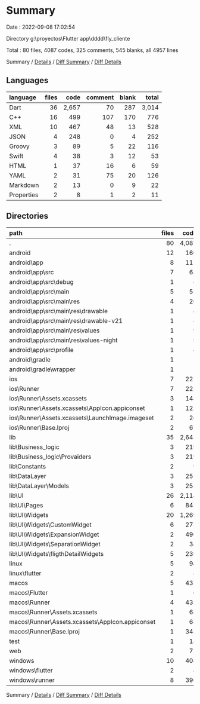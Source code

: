# Summary

Date : 2022-09-08 17:02:54

Directory g:\\proyectos\\Flutter app\\dddd\\fly_cliente

Total : 80 files,  4087 codes, 325 comments, 545 blanks, all 4957 lines

Summary / [Details](details.md) / [Diff Summary](diff.md) / [Diff Details](diff-details.md)

## Languages
| language | files | code | comment | blank | total |
| :--- | ---: | ---: | ---: | ---: | ---: |
| Dart | 36 | 2,657 | 70 | 287 | 3,014 |
| C++ | 16 | 499 | 107 | 170 | 776 |
| XML | 10 | 467 | 48 | 13 | 528 |
| JSON | 4 | 248 | 0 | 4 | 252 |
| Groovy | 3 | 89 | 5 | 22 | 116 |
| Swift | 4 | 38 | 3 | 12 | 53 |
| HTML | 1 | 37 | 16 | 6 | 59 |
| YAML | 2 | 31 | 75 | 20 | 126 |
| Markdown | 2 | 13 | 0 | 9 | 22 |
| Properties | 2 | 8 | 1 | 2 | 11 |

## Directories
| path | files | code | comment | blank | total |
| :--- | ---: | ---: | ---: | ---: | ---: |
| . | 80 | 4,087 | 325 | 545 | 4,957 |
| android | 12 | 160 | 52 | 34 | 246 |
| android\\app | 8 | 117 | 51 | 23 | 191 |
| android\\app\\src | 7 | 63 | 46 | 10 | 119 |
| android\\app\\src\\debug | 1 | 4 | 4 | 1 | 9 |
| android\\app\\src\\main | 5 | 55 | 38 | 8 | 101 |
| android\\app\\src\\main\\res | 4 | 26 | 32 | 6 | 64 |
| android\\app\\src\\main\\res\\drawable | 1 | 4 | 7 | 2 | 13 |
| android\\app\\src\\main\\res\\drawable-v21 | 1 | 4 | 7 | 2 | 13 |
| android\\app\\src\\main\\res\\values | 1 | 9 | 9 | 1 | 19 |
| android\\app\\src\\main\\res\\values-night | 1 | 9 | 9 | 1 | 19 |
| android\\app\\src\\profile | 1 | 4 | 4 | 1 | 9 |
| android\\gradle | 1 | 5 | 1 | 1 | 7 |
| android\\gradle\\wrapper | 1 | 5 | 1 | 1 | 7 |
| ios | 7 | 222 | 2 | 9 | 233 |
| ios\\Runner | 7 | 222 | 2 | 9 | 233 |
| ios\\Runner\\Assets.xcassets | 3 | 148 | 0 | 4 | 152 |
| ios\\Runner\\Assets.xcassets\\AppIcon.appiconset | 1 | 122 | 0 | 1 | 123 |
| ios\\Runner\\Assets.xcassets\\LaunchImage.imageset | 2 | 26 | 0 | 3 | 29 |
| ios\\Runner\\Base.lproj | 2 | 61 | 2 | 2 | 65 |
| lib | 35 | 2,643 | 60 | 280 | 2,983 |
| lib\\Business_logic | 3 | 219 | 2 | 49 | 270 |
| lib\\Business_logic\\Provaiders | 3 | 219 | 2 | 49 | 270 |
| lib\\Constants | 2 | 9 | 1 | 4 | 14 |
| lib\\DataLayer | 3 | 251 | 3 | 52 | 306 |
| lib\\DataLayer\\Models | 3 | 251 | 3 | 52 | 306 |
| lib\\UI | 26 | 2,114 | 54 | 170 | 2,338 |
| lib\\UI\\Pages | 6 | 845 | 13 | 56 | 914 |
| lib\\UI\\Widgets | 20 | 1,269 | 41 | 114 | 1,424 |
| lib\\UI\\Widgets\\CustomWidget | 6 | 272 | 4 | 24 | 300 |
| lib\\UI\\Widgets\\ExpansionWidget | 2 | 490 | 11 | 30 | 531 |
| lib\\UI\\Widgets\\SeparationWidget | 2 | 34 | 0 | 6 | 40 |
| lib\\UI\\Widgets\\fligthDetailWidgets | 5 | 239 | 6 | 26 | 271 |
| linux | 5 | 94 | 27 | 38 | 159 |
| linux\\flutter | 2 | 8 | 9 | 11 | 28 |
| macos | 5 | 437 | 3 | 12 | 452 |
| macos\\Flutter | 1 | 6 | 3 | 4 | 13 |
| macos\\Runner | 4 | 431 | 0 | 8 | 439 |
| macos\\Runner\\Assets.xcassets | 1 | 68 | 0 | 1 | 69 |
| macos\\Runner\\Assets.xcassets\\AppIcon.appiconset | 1 | 68 | 0 | 1 | 69 |
| macos\\Runner\\Base.lproj | 1 | 343 | 0 | 1 | 344 |
| test | 1 | 14 | 10 | 7 | 31 |
| web | 2 | 72 | 16 | 7 | 95 |
| windows | 10 | 404 | 80 | 131 | 615 |
| windows\\flutter | 2 | 8 | 9 | 11 | 28 |
| windows\\runner | 8 | 396 | 71 | 120 | 587 |

Summary / [Details](details.md) / [Diff Summary](diff.md) / [Diff Details](diff-details.md)